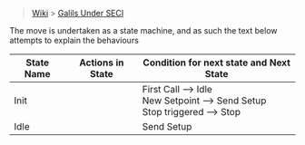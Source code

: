 > [Wiki](Home) > [Galils Under SECI](galils-under-seci)

The move is undertaken as a state machine, and as such the text below attempts to explain the behaviours


State Name | Actions in State | Condition for next state and Next State
---        | ---              | ---
Init       |                  | First Call --> Idle <br> New Setpoint --> Send Setup <br> Stop triggered --> Stop
Idle       |                  | Send Setup







